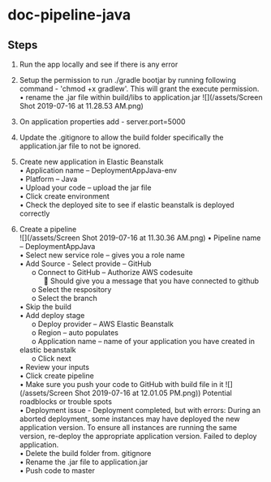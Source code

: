 # doc-pipeline-java

## Steps
1. Run the app locally and see if there is any error
2. Setup the permission to run ./gradle bootjar by running following command - 'chmod +x gradlew'. This will grant the execute permission.
•	rename the .jar file within build/libs to application.jar
![](/assets/Screen Shot 2019-07-16 at 11.28.53 AM.png)
3. On application properties add -  server.port=5000
4. Update the .gitignore to allow the build folder specifically the application.jar file to not be ignored.

5. Create new application in Elastic Beanstalk <br/>
•	Application name – DeploymentAppJava-env<br/>
•	Platform – Java<br/>
•	Upload your code – upload the jar file<br/>
•	Click create environment<br/>
•	Check the deployed site to see if elastic beanstalk is deployed correctly<br/>

6. Create a pipeline<br> 
![](/assets/Screen Shot 2019-07-16 at 11.30.36 AM.png)
•	Pipeline name – DeploymentAppJava<br/>
•	Select new service role – gives you a role name<br/>
•	Add Source - Select provide – GitHub<br/>
&nbsp;&nbsp;&nbsp;&nbsp;&nbsp;&nbsp;o   Connect to GitHub – Authorize AWS codesuite<br>
&nbsp;&nbsp;&nbsp;&nbsp;&nbsp;&nbsp;&nbsp;&nbsp;&nbsp;&nbsp;&nbsp;&nbsp;	Should give you a message that you have connected to github<br>
&nbsp;&nbsp;&nbsp;&nbsp;&nbsp;&nbsp;o	Select the respository<br>
&nbsp;&nbsp;&nbsp;&nbsp;&nbsp;&nbsp;o	Select the branch<br>
•	Skip the build<br>
•	Add deploy stage<br>
&nbsp;&nbsp;&nbsp;&nbsp;&nbsp;&nbsp;o	Deploy provider – AWS Elastic Beanstalk<br>
&nbsp;&nbsp;&nbsp;&nbsp;&nbsp;&nbsp;o	Region – auto populates<br>
&nbsp;&nbsp;&nbsp;&nbsp;&nbsp;&nbsp;o	Application name – name of your application you have created in elastic beanstalk<br>
&nbsp;&nbsp;&nbsp;&nbsp;&nbsp;&nbsp;o	Click next<br>
•	Review your inputs<br>
•	Click create pipeline<br>
•	Make sure you push your code to GitHub with build file in it
![](/assets/Screen Shot 2019-07-16 at 12.01.05 PM.png))
Potential roadblocks or trouble spots<br> 
•	Deployment issue - Deployment completed, but with errors: During an aborted deployment, some instances may have deployed the new application version. To ensure all instances are running the same version, re-deploy the appropriate application version. Failed to deploy application.<br>
•	Delete the build folder from. gitignore<br>
•	Rename the .jar file to application.jar<br>
•	Push code to master<br>


